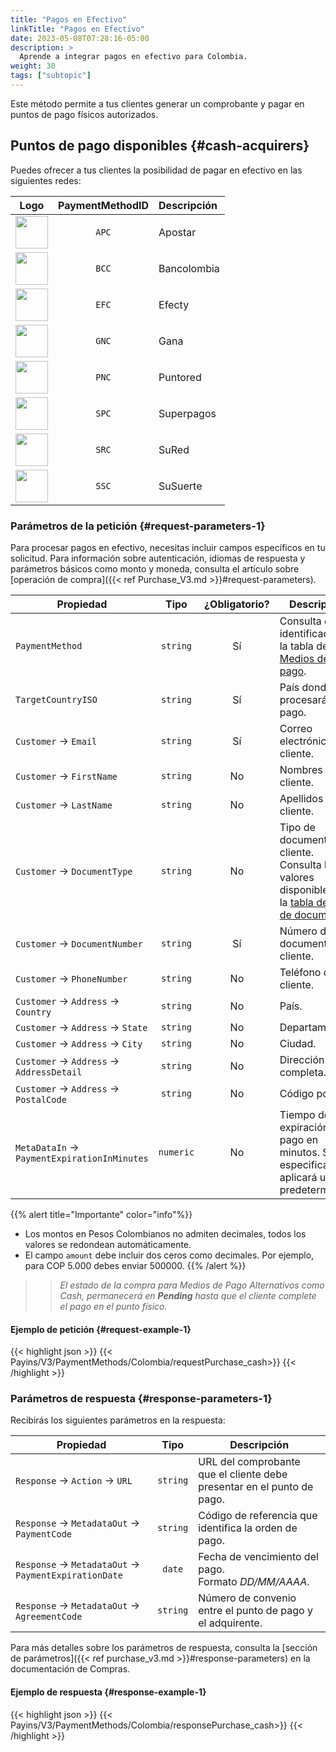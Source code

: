 ```yaml
---
title: "Pagos en Efectivo"
linkTitle: "Pagos en Efectivo"
date: 2023-05-08T07:28:16-05:00
description: >
  Aprende a integrar pagos en efectivo para Colombia.
weight: 30
tags: ["subtopic"]
---
```


Este método permite a tus clientes generar un comprobante y pagar en puntos de pago físicos autorizados.

## Puntos de pago disponibles {#cash-acquirers}
Puedes ofrecer a tus clientes la posibilidad de pagar en efectivo en las siguientes redes:

<div id="shortTable"></div>

| Logo | PaymentMethodID | Descripción |
|:-----:|:-----:|:-----|
| <img src="https://s3.amazonaws.com/gateway.prod.bamboopayment.com/payment-method-logos/Apostar_PhysicalNetwork.png" width="52" /> | `APC` | Apostar |
| <img src="https://s3.amazonaws.com/gateway.prod.bamboopayment.com/payment-method-logos/Bancolombia_PhysicalNetwork.png" width="52" /> | `BCC` | Bancolombia |
| <img src="https://s3.amazonaws.com/gateway.prod.bamboopayment.com/payment-method-logos/Efecty_PhysicalNetwork.png" width="52" /> | `EFC` | Efecty |
| <img src="https://s3.amazonaws.com/gateway.prod.bamboopayment.com/payment-method-logos/Gana_PhysicalNetwork.png" width="52" /> | `GNC` | Gana |
| <img src="https://s3.amazonaws.com/gateway.prod.bamboopayment.com/payment-method-logos/Puntored_PhysicalNetwork.png" width="52" /> | `PNC` | Puntored |
| <img src="https://s3.amazonaws.com/gateway.prod.bamboopayment.com/payment-method-logos/Superpagos_PhysicalNetwork.png" width="52" /> | `SPC` | Superpagos |
| <img src="https://s3.amazonaws.com/gateway.prod.bamboopayment.com/payment-method-logos/Sured_PhysicalNetwork.png" width="52" /> | `SRC` | SuRed |
| <img src="https://s3.amazonaws.com/gateway.prod.bamboopayment.com/payment-method-logos/Susuerte_PhysicalNetwork.png" width="52" /> | `SSC` | SuSuerte |

### Parámetros de la petición {#request-parameters-1}
Para procesar pagos en efectivo, necesitas incluir campos específicos en tu solicitud. Para información sobre autenticación, idiomas de respuesta y parámetros básicos como monto y moneda, consulta el artículo sobre [operación de compra]({{< ref Purchase_V3.md >}}#request-parameters).

| Propiedad | Tipo | ¿Obligatorio? | Descripción |
|---|:-:|:-:|---|
| `PaymentMethod` | `string` | Sí | Consulta el identificador en la tabla de [Medios de pago](/es/docs/payment-methods/colombia.html#payment-methods). |
| `TargetCountryISO` | `string` | Sí | País donde se procesará el pago. |
| `Customer` → `Email` | `string` | Sí | Correo electrónico del cliente. |
| `Customer` → `FirstName` | `string` | No | Nombres del cliente. |
| `Customer` → `LastName` | `string` | No | Apellidos del cliente. |
| `Customer` → `DocumentType` | `string` | No | Tipo de documento del cliente.<br>Consulta los valores disponibles en la [tabla de tipos de documento](/es/docs/payment-methods/colombia.html#document-types). |
| `Customer` → `DocumentNumber` | `string` | Sí | Número de documento del cliente. |
| `Customer` → `PhoneNumber` | `string` | No | Teléfono del cliente. |
| `Customer` → `Address` → `Country` | `string` | No | País. |
| `Customer` → `Address` → `State` | `string` | No | Departamento. |
| `Customer` → `Address` → `City` | `string` | No | Ciudad. |
| `Customer` → `Address` → `AddressDetail` | `string` | No | Dirección completa. |
| `Customer` → `Address` → `PostalCode` | `string` | No | Código postal. |
| `MetaDataIn` → `PaymentExpirationInMinutes` | `numeric` | No | Tiempo de expiración del pago en minutos. Si no lo especificas, se aplicará un valor predeterminado. |

{{% alert title="Importante" color="info"%}}
* Los montos en Pesos Colombianos no admiten decimales, todos los valores se redondean automáticamente.
* El campo `amount` debe incluir dos ceros como decimales. Por ejemplo, para COP 5.000 debes enviar 500000.
{{% /alert %}}

> > _El estado de la compra para Medios de Pago Alternativos como Cash, permanecerá en **Pending** hasta que el cliente complete el pago en el punto físico._

#### Ejemplo de petición {#request-example-1}
{{< highlight json >}}
{{< Payins/V3/PaymentMethods/Colombia/requestPurchase_cash>}}
{{< /highlight >}}

### Parámetros de respuesta {#response-parameters-1}
Recibirás los siguientes parámetros en la respuesta:

| Propiedad | Tipo | Descripción |
|---|:-:|---|
| `Response` → `Action` → `URL` | `string` | URL del comprobante que el cliente debe presentar en el punto de pago. |
| `Response` → `MetadataOut` → `PaymentCode` | `string`  | Código de referencia que identifica la orden de pago. |
| `Response` → `MetadataOut` → `PaymentExpirationDate` | `date` | Fecha de vencimiento del pago.<br>Formato _DD/MM/AAAA_. |
| `Response` → `MetadataOut` → `AgreementCode` | `string`  | Número de convenio entre el punto de pago y el adquirente. |

Para más detalles sobre los parámetros de respuesta, consulta la [sección de parámetros]({{< ref purchase_v3.md >}}#response-parameters) en la documentación de Compras.

#### Ejemplo de respuesta {#response-example-1} 
{{< highlight json >}}
{{< Payins/V3/PaymentMethods/Colombia/responsePurchase_cash>}}
{{< /highlight >}}